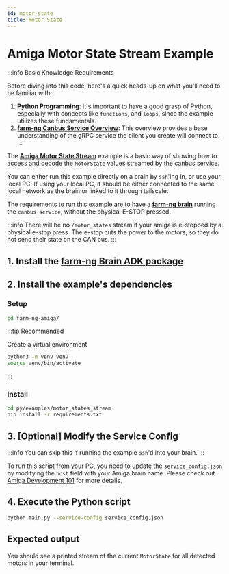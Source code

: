 ```yaml
---
id: motor-state
title: Motor State
---
```


# Amiga Motor State Stream Example

:::info Basic Knowledge Requirements

Before diving into this code, here's a quick heads-up on what you'll need to be familiar with:

1. **Python Programming**: It's important to have a good grasp of Python, especially with concepts
like `functions`, and `loops`, since the example utilizes these fundamentals.
2. [**farm-ng Canbus Service Overview**](/docs/concepts/canbus_service):
This overview provides a base understanding of the gRPC service the client you create will connect to.
:::

The [**Amiga Motor State Stream**](https://github.com/farm-ng/farm-ng-amiga/blob/main/py/examples/motor_states_stream/main.py)
example is a basic way of showing how to access and decode the
`MotorState` values streamed by the canbus service.

You can either run this example directly on a brain by `ssh`'ing in, or use your local PC.
If using your local PC, it should be either connected to the same local network as the brain
or linked to it through tailscale.

The requirements to run this example are to have a
[**farm-ng brain**](/docs/brain/) running the `canbus service`, without the physical E-STOP pressed.

:::info
There will be no `/motor_states` stream if your amiga is e-stopped by a physical e-stop press.
The e-stop cuts the power to the motors, so they do not send their state on the CAN bus.
:::

## 1. Install the [farm-ng Brain ADK package](/docs/brain/brain-install)

## 2. Install the example's dependencies

### Setup

```bash
cd farm-ng-amiga/
```

:::tip Recommended

Create a virtual environment

```bash
python3 -m venv venv
source venv/bin/activate
```

:::

### Install

```bash
cd py/examples/motor_states_stream
pip install -r requirements.txt
```

## 3. [Optional] Modify the Service Config

:::info
You can skip this if running the example `ssh`'d into your brain.
:::

To run this script from your PC, you need to update the `service_config.json`
by modifying the `host` field with your Amiga brain name.
Please check out [Amiga Development 101](docs/concepts/system_overview/README.md#where-to-run-the-examples)
for more details.

## 4. Execute the Python script

```bash
python main.py --service-config service_config.json
```

## Expected output

You should see a printed stream of the current `MotorState` for all detected motors in your terminal.
